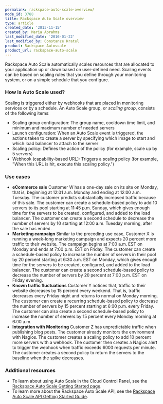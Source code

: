 ```yaml
---
permalink: rackspace-auto-scale-overview/
node_id: 3780
title: Rackspace Auto Scale overview
type: article
created_date: '2013-11-15'
created_by: Maria Abrahms
last_modified_date: '2016-01-22'
last_modified_by: Constanze Kratel
product: Rackspace Autoscale
product_url: rackspace-auto-scale
---
```


Rackspace Auto Scale automatically scales resources that are allocated
to your application up or down based on user-defined need. Scaling
events can be based on scaling rules that you define through your
monitoring system, or on a simple schedule that you configure.

### How Is Auto Scale used?

Scaling is triggered either by webhooks that are placed in monitoring
services or by a schedule. An Auto Scale group, or *scaling group*,
consists of the following items:

-   Scaling group configuration: The group name, cooldown time limit,
    and minimum and maximum number of needed servers
-   Launch configuration: When an Auto Scale event is triggered, the
    actions taken to create a server by specifying which image to start
    and which load balancer to attach to the server
-   Scaling policy: Defines the action of the policy (for example, scale
    up by 5 servers)
-   Webhook (capability-based URL): Triggers a scaling policy (for
    example, "When this URL is hit, execute this scaling policy.")

### Use cases

-   **eCommerce sale**
    Customer W has a one-day sale on its site on Monday, that is,
    beginning at 12:01 a.m. Monday and ending at 12:00 a.m. Tuesday. The
    customer predicts substantially increased traffic because of
    this sale. The customer can create a schedule-based policy to add 10
    servers to its pool starting at 11:45 p.m. Sunday, which gives
    enough time for the servers to be created, configured, and added to
    the load balancer. The customer can create a second schedule to
    decrease the number of servers by 10 starting at 12:00 a.m. Tuesday
    morning, after the sale has ended.
-   **Marketing campaign**
    Similar to the preceding use case, Customer X is running a week-long
    marketing campaign and expects 20 percent more traffic to
    their website. The campaign begins at 7:00 a.m. EST on Monday and
    ends at 7:00 p.m. EST on Friday. The customer can create a
    schedule-based policy to increase the number of servers in their
    pool by 20 percent starting at 6:30 a.m. EST on Monday, which gives
    enough time for the servers to be created, configured, and added to
    the load balancer. The customer can create a second schedule-based
    policy to decrease the number of servers by 20 percent at 7:00 p.m.
    EST on Friday evening.
-   **Known traffic fluctuations**
    Customer Y notices that, traffic to their website decreases by 15
    percent every weekend. That is, traffic decreases every Friday night
    and returns to normal on Monday morning. The customer can create a
    recurring schedule-based policy to decrease the number of servers by
    15 percent starting at 6:00 p.m. every Friday. The customer can also
    create a second schedule-based policy to increase the number of
    servers by 15 percent every Monday morning at 6:00 a.m.
-   **Integration with Monitoring**
    Customer Z has unpredictable traffic when publishing blog posts. The
    customer already monitors the environment with Nagios. The customer
    creates a scaling policy to add 10 percent more servers with
    a webhook. The customer then creates a Nagios alert to trigger the
    webhook when traffic exceeds 6000 requests per minute. The customer
    creates a second policy to return the servers to the baseline when
    the spike decreases.

### Additional resources

-   To learn about using Auto Scale in the Cloud Control Panel, see the
    [Rackspace Auto Scale Getting Started
    page](/how-to/rackspace-auto-scale).
-   To learn more about the Rackspace Auto Scale API, see the [Rackspace
    Auto Scale API Getting Started
    Guide](https://developer.rackspace.com/docs/autoscale/v1/developer-guide/#document-getting-started).
